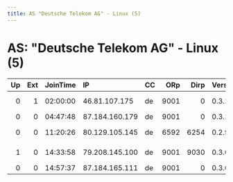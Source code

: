 ```yaml
---
title: AS "Deutsche Telekom AG" - Linux (5)
---
```


# AS: "Deutsche Telekom AG" - Linux (5)

|   Up |   Ext | JoinTime   | IP             | CC   |   ORp |   Dirp | Version   | Contact                      | Nickname         |   eFamMembers |
|-----:|------:|:-----------|:---------------|:-----|------:|-------:|:----------|:-----------------------------|:-----------------|--------------:|
|    0 |     1 | 02:00:00   | 46.81.107.175  | de   |  9001 |      0 | 0.3.1.9   | &lt;hypnode AT emailn dot at | hypnotoad9999    |             1 |
|    0 |     0 | 04:47:48   | 87.184.160.179 | de   |  9001 |      0 | 0.3.1.8   | None                         | OrbotRelay543216 |             1 |
|    0 |     0 | 11:20:26   | 80.129.105.145 | de   |  6592 |   6254 | 0.2.9.14  | 0xD6BD8614 madluke1989@ya    | 978512678003     |             3 |
|    1 |     0 | 14:33:58   | 79.208.145.100 | de   |  9001 |   9030 | 0.3.0.10  | Random Person &lt;dlj386 AT  | Datenwaesche     |             1 |
|    0 |     0 | 14:57:37   | 87.184.165.111 | de   |  9001 |      0 | 0.3.0.7   | None                         | OrbotRelay4t     |             1 |
